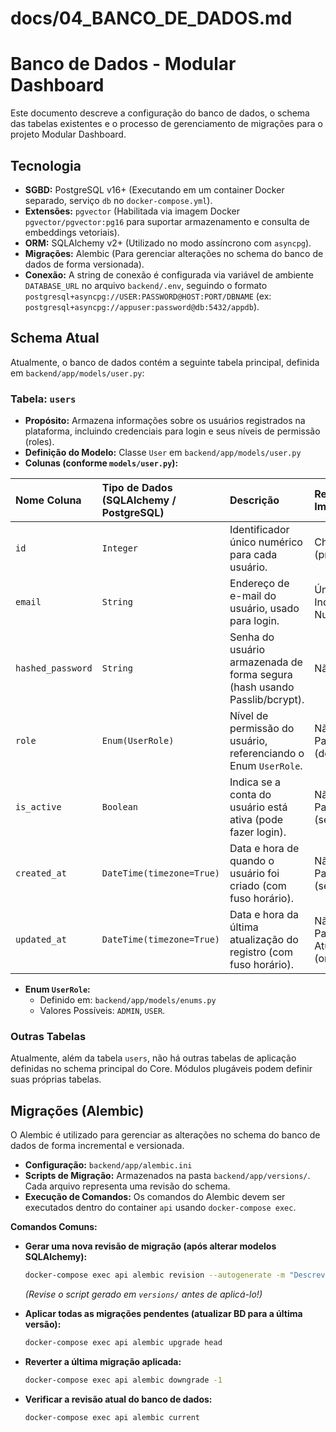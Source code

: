 # docs/04_BANCO_DE_DADOS.md
# Banco de Dados - Modular Dashboard

Este documento descreve a configuração do banco de dados, o schema das tabelas existentes e o processo de gerenciamento de migrações para o projeto Modular Dashboard.

## Tecnologia

* **SGBD:** PostgreSQL v16+ (Executando em um container Docker separado, serviço `db` no `docker-compose.yml`).
* **Extensões:** `pgvector` (Habilitada via imagem Docker `pgvector/pgvector:pg16` para suportar armazenamento e consulta de embeddings vetoriais).
* **ORM:** SQLAlchemy v2+ (Utilizado no modo assíncrono com `asyncpg`).
* **Migrações:** Alembic (Para gerenciar alterações no schema do banco de dados de forma versionada).
* **Conexão:** A string de conexão é configurada via variável de ambiente `DATABASE_URL` no arquivo `backend/.env`, seguindo o formato `postgresql+asyncpg://USER:PASSWORD@HOST:PORT/DBNAME` (ex: `postgresql+asyncpg://appuser:password@db:5432/appdb`).

## Schema Atual

Atualmente, o banco de dados contém a seguinte tabela principal, definida em `backend/app/models/user.py`:

### Tabela: `users`

* **Propósito:** Armazena informações sobre os usuários registrados na plataforma, incluindo credenciais para login e seus níveis de permissão (roles).
* **Definição do Modelo:** Classe `User` em `backend/app/models/user.py`
* **Colunas (conforme `models/user.py`):**

| Nome Coluna       | Tipo de Dados (SQLAlchemy / PostgreSQL) | Descrição                                                                 | Restrições/Notas Importantes                                                     |
| :---------------- | :-------------------------------------- | :------------------------------------------------------------------------ | :------------------------------------------------------------------------------- |
| `id`              | `Integer`                               | Identificador único numérico para cada usuário.                           | Chave Primária (primary_key=True)                                                |
| `email`           | `String`                                | Endereço de e-mail do usuário, usado para login.                          | Único (unique=True), Indexado (index=True), Não Nulo (nullable=False)            |
| `hashed_password` | `String`                                | Senha do usuário armazenada de forma segura (hash usando Passlib/bcrypt). | Não Nulo (nullable=False)                                                        |
| `role`            | `Enum(UserRole)`                        | Nível de permissão do usuário, referenciando o Enum `UserRole`.           | Não Nulo (nullable=False), Padrão: `USER` (default=UserRole.USER)                |
| `is_active`       | `Boolean`                               | Indica se a conta do usuário está ativa (pode fazer login).               | Não Nulo (nullable=False), Padrão no Servidor: `True` (server_default='true')    |
| `created_at`      | `DateTime(timezone=True)`               | Data e hora de quando o usuário foi criado (com fuso horário).            | Não Nulo (nullable=False), Padrão no Servidor: `now()` (server_default=func.now()) |
| `updated_at`      | `DateTime(timezone=True)`               | Data e hora da última atualização do registro (com fuso horário).         | Não Nulo (nullable=False), Padrão no Servidor: `now()`, Atualiza em UPDATE (onupdate=func.now()) |

* **Enum `UserRole`:**
    * Definido em: `backend/app/models/enums.py`
    * Valores Possíveis: `ADMIN`, `USER`.

### Outras Tabelas

Atualmente, além da tabela `users`, não há outras tabelas de aplicação definidas no schema principal do Core. Módulos plugáveis podem definir suas próprias tabelas.

## Migrações (Alembic)

O Alembic é utilizado para gerenciar as alterações no schema do banco de dados de forma incremental e versionada.

* **Configuração:** `backend/app/alembic.ini`
* **Scripts de Migração:** Armazenados na pasta `backend/app/versions/`. Cada arquivo representa uma revisão do schema.
* **Execução de Comandos:** Os comandos do Alembic devem ser executados dentro do container `api` usando `docker-compose exec`.

**Comandos Comuns:**

* **Gerar uma nova revisão de migração (após alterar modelos SQLAlchemy):**
    ```bash
    docker-compose exec api alembic revision --autogenerate -m "Descreva a mudança aqui"
    ```
    *(Revise o script gerado em `versions/` antes de aplicá-lo!)*

* **Aplicar todas as migrações pendentes (atualizar BD para a última versão):**
    ```bash
    docker-compose exec api alembic upgrade head
    ```

* **Reverter a última migração aplicada:**
    ```bash
    docker-compose exec api alembic downgrade -1
    ```

* **Verificar a revisão atual do banco de dados:**
    ```bash
    docker-compose exec api alembic current